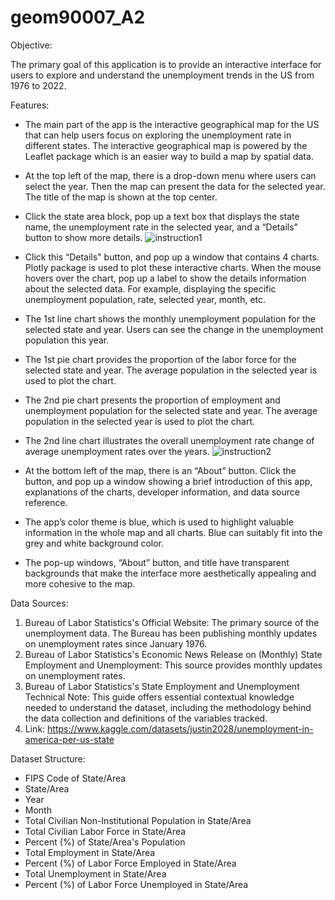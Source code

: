 # geom90007_A2

Objective:

The primary goal of this application is to provide an interactive interface for users to explore and understand the unemployment trends in the US from 1976 to 2022.

Features:

- The main part of the app is the interactive geographical map for the US that can help users focus on exploring the unemployment rate in different states. The interactive geographical map is powered by the Leaflet package which is an easier way to build a map by spatial data.
- At the top left of the map, there is a drop-down menu where users can select the year. Then the map can present the data for the selected year. The title of the map is shown at the top center.
- Click the state area block, pop up a text box that displays the state name, the unemployment rate in the selected year, and a “Details" button to show more details.
![instruction1](https://github.com/ryougi-shiky/geom90007_A2/assets/53469345/d6eb47c1-6ae0-43da-9642-f10f1d9224f2)


- Click this “Details" button, and pop up a window that contains 4 charts. Plotly package is used to plot these interactive charts. When the mouse hovers over the chart, pop up a label to show the details information about the selected data. For example, displaying the specific unemployment population, rate, selected year, month, etc.
- The 1st line chart shows the monthly unemployment population for the selected state and year. Users can see the change in the unemployment population this year.
- The 1st pie chart provides the proportion of the labor force for the selected state and year. The average population in the selected year is used to plot the chart.
- The 2nd pie chart presents the proportion of employment and unemployment population for the selected state and year. The average population in the selected year is used to plot the chart.
- The 2nd line chart illustrates the overall unemployment rate change of average unemployment rates over the years.
![instruction2](https://github.com/ryougi-shiky/geom90007_A2/assets/53469345/2fdaab9d-8a70-4550-94fe-13c17e6911ed)


- At the bottom left of the map, there is an “About” button. Click the button, and pop up a window showing a brief introduction of this app, explanations of the charts, developer information, and data source reference.
- The app’s color theme is blue, which is used to highlight valuable information in the whole map and all charts. Blue can suitably fit into the grey and white background color.
- The pop-up windows, “About” button, and title have transparent backgrounds that make the interface more aesthetically appealing and more cohesive to the map.


Data Sources:

1. Bureau of Labor Statistics's Official Website: The primary source of the unemployment data. The Bureau has been publishing monthly updates on unemployment rates since January 1976.
2. Bureau of Labor Statistics's Economic News Release on (Monthly) State Employment and Unemployment: This source provides monthly updates on unemployment rates.
3. Bureau of Labor Statistics's State Employment and Unemployment Technical Note: This guide offers essential contextual knowledge needed to understand the dataset, including the methodology behind the data collection and definitions of the variables tracked.
4. Link: https://www.kaggle.com/datasets/justin2028/unemployment-in-america-per-us-state


Dataset Structure:

- FIPS Code of State/Area
- State/Area
- Year
- Month
- Total Civilian Non-Institutional Population in State/Area
- Total Civilian Labor Force in State/Area
- Percent (%) of State/Area's Population
- Total Employment in State/Area
- Percent (%) of Labor Force Employed in State/Area
- Total Unemployment in State/Area
- Percent (%) of Labor Force Unemployed in State/Area
